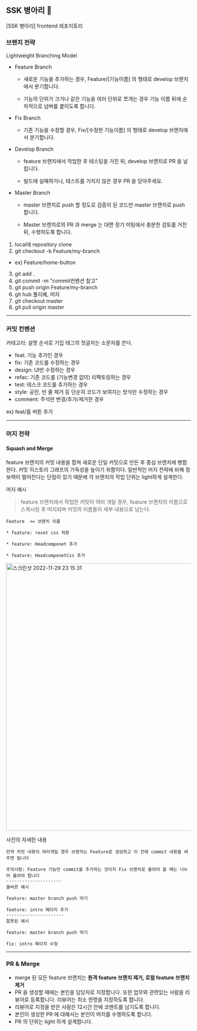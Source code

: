 ## SSK 병아리 🐥

[SSK 병아리] frontend 레포지토리

### 브랜치 전략

Lightweight Branching Model

* Feature Branch 

  - 새로운 기능을 추가하는 경우, Feature/[기능이름] 의 형태로 develop 브랜치에서 분기합니다.
  
  - 기능의 단위가 크거나 같은 기능을 여러 단위로 쪼개는 경우 기능 이름 뒤에 순차적으로 넘버를 붙이도록 합니다.
  
* Fix Branch

  - 기존 기능을 수정할 경우, Fix/[수정한 기능이름] 의 형태로 develop 브랜치에서 분기합니다.
  
* Develop Branch 

  - feature 브랜치에서 작업한 후 테스팅을 거친 뒤, develop 브랜치로 PR 을 날립니다. 
  
  - 빌드에 실패하거나, 테스트를 거치지 않은 경우 PR 을 닫아주세요.

* Master Branch

  - master 브랜치로 push 할 정도로 검증이 된 코드만 master 브랜치로 push 합니다. 
  
  - Master 브랜치로의 PR 과 merge 는 대면 정기 미팅에서 충분한 검토를 거친 뒤, 수행하도록 합니다.
  
1. local에 repository clone
2. git checkout -b Feature/my-branch
  - ex) Feature/home-button
3. git add .
4. git commit -m "commit컨벤션 참고"
5. git push origin Feature/my-branch
6. git hub 풀리퀘, 머지
7. git checkout master
8. git pull origin master
---
### 커밋 컨벤션

카테고리: 설명 순서로 기입 태그의 첫글자는 소문자를 쓴다.


- feat: 기능 추가인 경우
- fix: 기존 코드를 수정하는 경우
- design: UI만 수정하는 경우
- refac: 기존 코드를 (기능변경 없이) 리팩토링하는 경우
- test: 테스크 코드를 추가하는 경우
- style: 공란, 빈 줄 제거 등 단순히 코드가 보여지는 방식만 수정하는 경우
- comment: 주석만 변경/추가/제거한 경우

ex) feat/홈 버튼 추가

---

### 머지 전략

#### Squash and Merge
feature 브랜치의 커밋 내용을 합쳐 새로운 단일 커밋으로 만든 후 중심 브랜치에 병합한다. 커밋 히스토리 그래프의 가독성을 높이기 위함이다. 일반적인 머지 전략에 비해 정보력이 떨어진다는 단점이 있기 때문에 각 브랜치의 작업 단위는 light하게 설계한다.

머지 예시
> feature 브랜치에서 작업한 커밋이 여러 개일 경우, feature 브랜치의 이름으로 스쿼시된 후 머지되며 커밋의 이름들이 세부 내용으로 남는다.

```
Feature  <= 브랜치 이름

* feature: reset css 적용

* feature: Headcomponet 추가

* feature: HeadcomponetCss 추가

```
<img width="729" alt="스크린샷 2022-11-29 23 15 31" src="https://user-images.githubusercontent.com/110515401/204552979-7de9e25d-be13-4045-a9cd-0d469a149b1a.png">

사진의 자세한 내용

```  
만약 커밋 내용이 여러개일 경우 브랜치는 Feature로 생성하고 이 칸에 commit 내용을 써주면 됩니다

주의사항: Feature 기능만 commit을 추가하는 것이지 Fix 브랜치로 올려야 할 때는 나누어 올려야 합니다
---------------------
올바른 예시

feature: master branch push 막기

feature: intro 페이지 추가
----------------------
잘못된 예시

feature: master branch push 막기

fix: intro 페이지 수정
```

---

### PR & Merge

- merge 된 모든 feature 브랜치는 **원격 feature 브랜치 제거, 로컬 feature 브랜치 제거**
- PR 을 생성할 때에는 본인을 담당자로 지정합니다. 또한 업무와 관련있는 사람을 리뷰어로 등록합니다. 리뷰어는 최소 한명을 지정하도록 합니다.
- 리뷰어로 지정을 받은 사람은 12시간 안에 코멘트를 남기도록 합니다.
- 본인이 생성한 PR 에 대해서는 본인이 머지를 수행하도록 합니다.
- PR 의 단위는 light 하게 설계합니다.
